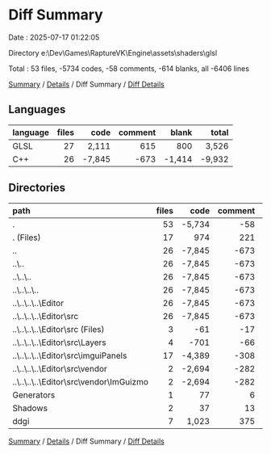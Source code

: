 # Diff Summary

Date : 2025-07-17 01:22:05

Directory e:\\Dev\\Games\\RaptureVK\\Engine\\assets\\shaders\\glsl

Total : 53 files,  -5734 codes, -58 comments, -614 blanks, all -6406 lines

[Summary](results.md) / [Details](details.md) / Diff Summary / [Diff Details](diff-details.md)

## Languages
| language | files | code | comment | blank | total |
| :--- | ---: | ---: | ---: | ---: | ---: |
| GLSL | 27 | 2,111 | 615 | 800 | 3,526 |
| C++ | 26 | -7,845 | -673 | -1,414 | -9,932 |

## Directories
| path | files | code | comment | blank | total |
| :--- | ---: | ---: | ---: | ---: | ---: |
| . | 53 | -5,734 | -58 | -614 | -6,406 |
| . (Files) | 17 | 974 | 221 | 356 | 1,551 |
| .. | 26 | -7,845 | -673 | -1,414 | -9,932 |
| ..\\.. | 26 | -7,845 | -673 | -1,414 | -9,932 |
| ..\\..\\.. | 26 | -7,845 | -673 | -1,414 | -9,932 |
| ..\\..\\..\\.. | 26 | -7,845 | -673 | -1,414 | -9,932 |
| ..\\..\\..\\..\\Editor | 26 | -7,845 | -673 | -1,414 | -9,932 |
| ..\\..\\..\\..\\Editor\\src | 26 | -7,845 | -673 | -1,414 | -9,932 |
| ..\\..\\..\\..\\Editor\\src (Files) | 3 | -61 | -17 | -23 | -101 |
| ..\\..\\..\\..\\Editor\\src\\Layers | 4 | -701 | -66 | -252 | -1,019 |
| ..\\..\\..\\..\\Editor\\src\\imguiPanels | 17 | -4,389 | -308 | -665 | -5,362 |
| ..\\..\\..\\..\\Editor\\src\\vendor | 2 | -2,694 | -282 | -474 | -3,450 |
| ..\\..\\..\\..\\Editor\\src\\vendor\\ImGuizmo | 2 | -2,694 | -282 | -474 | -3,450 |
| Generators | 1 | 77 | 6 | 19 | 102 |
| Shadows | 2 | 37 | 13 | 21 | 71 |
| ddgi | 7 | 1,023 | 375 | 404 | 1,802 |

[Summary](results.md) / [Details](details.md) / Diff Summary / [Diff Details](diff-details.md)
